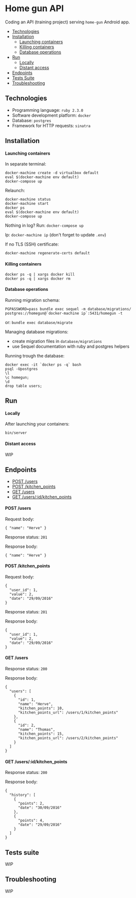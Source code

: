 # Home gun API
Coding an API (training project) serving `home-gun` Android app.

- [Technologies](#technologies)
- [Installation](#installation)
  - [Launching containers](#launching-containers)
  - [Killing containers](#killing-containers)
  - [Database operations](#database-operations)
- [Run](#run)
  - [Locally](#locally)
  - [Distant access](#distant-access)
- [Endpoints](#endpoints)
- [Tests Suite](#tests-suite)
- [Troubleshooting](#troubleshooting)

## Technologies

* Programming language: `ruby 2.3.0`
* Software development platform: `docker`
* Database: `postgres`
* Framework for HTTP requests: `sinatra`

## Installation

#### Launching containers
In separate terminal:
```
docker-machine create -d virtualbox default
eval $(docker-machine env default)
docker-compose up
```

Relaunch:
```
docker-machine status
docker-machine start
docker ps
eval $(docker-machine env default)
docker-compose up
```

Nothing in log? Run: `docker-compose up`

Ip: `docker-machine ip` (don't forget to update `.env`)

If no TLS (SSH) certificate:
```
docker-machine regenerate-certs default
```

#### Killing containers
```
docker ps -q | xargs docker kill
docker ps -q | xargs docker rm
```

#### Database operations
Running migration schema:
```
PGPASSWORD=pass bundle exec sequel -m database/migrations/ postgres://homegun@`docker-machine ip`:5431/homegun -t
```
or:
`bundle exec database/migrate`

Managing database migrations:
* create migration files in `database/migrations`
* use Sequel documentation with ruby and postgres helpers

Running trough the database:
```
docker exec -it `docker ps -q` bash
psql -Upostgres
\l
\c homegun;
\d
drop table users;
```

## Run

#### Locally
After launching your containers:
```
bin/server
```

#### Distant access
WIP

## Endpoints

- [POST /users](#post-users)
- [POST /kitchen_points](#post-kitchen-points)
- [GET /users](#get-users)
- [GET /users/:id/kitchen_points](#get-user-id-kitchen-points)

#### POST /users
Request body:
```
{ "name": "Herve" }
```

Response status: `201`

Response body:
```
{ "name": "Herve" }
```

#### POST /kitchen_points
Request body:
```
{
  "user_id": 1,
  "value": 2,
  "date": "29/09/2016"
}
```

Response status: `201`

Response body:
```
{
  "user_id": 1,
  "value": 2,
  "date": "29/09/2016"
}
```

#### GET /users
Response status: `200`

Response body:
```
{
  "users": [
    {
      "id": 1,
      "name": "Herve",
      "kitchen_points": 10,
      "kitchen_points_url": /users/1/kitchen_points"
    },
    {
      "id": 2,
      "name": "Thomas",
      "kitchen_points": 15,
      "kitchen_points_url": /users/2/kitchen_points"
    }
  ]
}
```

#### GET /users/:id/kitchen_points
Response status: `200`

Response body:
```
{
  "history": [
    {
      "points": 2,
      "date": "30/09/2016"
    },
    {
      "points": 4,
      "date": "29/09/2016"
    }
  ]
}
```
## Tests suite
WIP

## Troubleshooting
WIP
